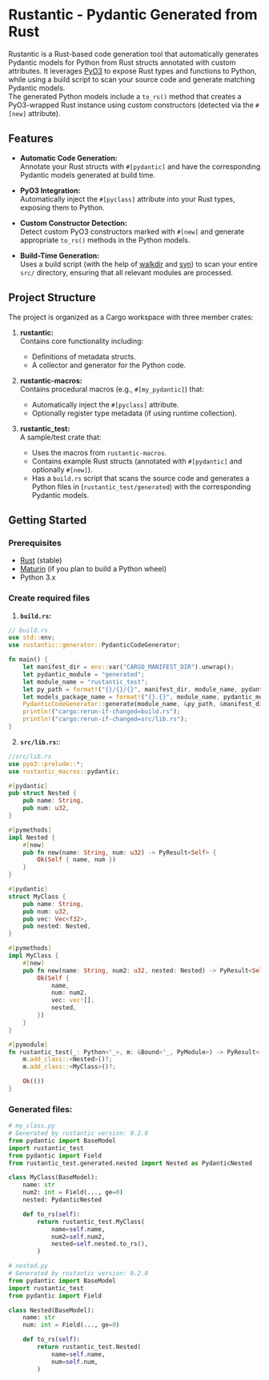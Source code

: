 # Rustantic - Pydantic Generated from Rust
Rustantic is a Rust-based code generation tool that automatically generates Pydantic models for Python from Rust structs annotated with custom attributes. 
It leverages [PyO3](https://pyo3.rs/) to expose Rust types and functions to Python, while using a build script to scan your source code and generate matching Pydantic models.  
The generated Python models include a `to_rs()` method that creates a PyO3-wrapped Rust instance using custom constructors (detected via the `#[new]` attribute).

## Features

- **Automatic Code Generation:**  
  Annotate your Rust structs with `#[pydantic]` and have the corresponding Pydantic models generated at build time.

- **PyO3 Integration:**  
  Automatically inject the `#[pyclass]` attribute into your Rust types, exposing them to Python.

- **Custom Constructor Detection:**  
  Detect custom PyO3 constructors marked with `#[new]` and generate appropriate `to_rs()` methods in the Python models.

- **Build-Time Generation:**  
  Uses a build script (with the help of [walkdir](https://crates.io/crates/walkdir) and [syn](https://docs.rs/syn/)) to scan your entire `src/` directory, ensuring that all relevant modules are processed.

## Project Structure

The project is organized as a Cargo workspace with three member crates:

1. **rustantic:**  
   Contains core functionality including:
   - Definitions of metadata structs.
   - A collector and generator for the Python code.

2. **rustantic-macros:**  
   Contains procedural macros (e.g., `#[my_pydantic]`) that:
   - Automatically inject the `#[pyclass]` attribute.
   - Optionally register type metadata (if using runtime collection).

3. **rustantic_test:**  
   A sample/test crate that:
   - Uses the macros from `rustantic-macros`.
   - Contains example Rust structs (annotated with `#[pydantic]` and optionally `#[new]`).
   - Has a `build.rs` script that scans the source code and generates a Python files in (`rustantic_test/generated`) with the corresponding Pydantic models.

## Getting Started

### Prerequisites

- [Rust](https://www.rust-lang.org/tools/install) (stable)
- [Maturin](https://maturin.rs/) (if you plan to build a Python wheel)
- Python 3.x

### Create required files
1. **```build.rs```:**  
```rust
// build.rs
use std::env;
use rustantic::generator::PydanticCodeGenerator;

fn main() {
    let manifest_dir = env::var("CARGO_MANIFEST_DIR").unwrap();
    let pydantic_module = "generated";
    let module_name = "rustantic_test";
    let py_path = format!("{}/{}/{}", manifest_dir, module_name, pydantic_module);
    let models_package_name = format!("{}.{}", module_name, pydantic_module);
    PydanticCodeGenerator::generate(module_name, &py_path, &manifest_dir, &models_package_name);
    println!("cargo:rerun-if-changed=build.rs");
    println!("cargo:rerun-if-changed=src/lib.rs");
}
```
2. **```src/lib.rs```:**:
```rs
//src/lib.rs
use pyo3::prelude::*;
use rustantic_macros::pydantic;

#[pydantic]
pub struct Nested {
    pub name: String,
    pub num: u32,
}

#[pymethods]
impl Nested {
    #[new]
    pub fn new(name: String, num: u32) -> PyResult<Self> {
        Ok(Self { name, num })
    }
}

#[pydantic]
struct MyClass {
    pub name: String,
    pub num: u32,
    pub vec: Vec<f32>,
    pub nested: Nested,
}

#[pymethods]
impl MyClass {
    #[new]
    pub fn new(name: String, num2: u32, nested: Nested) -> PyResult<Self> {
        Ok(Self {
            name,
            num: num2,
            vec: vec![],
            nested,
        })
    }
}

#[pymodule]
fn rustantic_test(_: Python<'_>, m: &Bound<'_, PyModule>) -> PyResult<()> {
    m.add_class::<Nested>()?;
    m.add_class::<MyClass>()?;

    Ok(())
}
```
### Generated files:
```python
# my_class.py
# Generated by rustantic version: 0.2.0
from pydantic import BaseModel
import rustantic_test
from pydantic import Field
from rustantic_test.generated.nested import Nested as PydanticNested

class MyClass(BaseModel):
    name: str
    num2: int = Field(..., ge=0)
    nested: PydanticNested

    def to_rs(self):
        return rustantic_test.MyClass(
            name=self.name,
            num2=self.num2,
            nested=self.nested.to_rs(),
        )

# nested.py
# Generated by rustantic version: 0.2.0
from pydantic import BaseModel
import rustantic_test
from pydantic import Field

class Nested(BaseModel):
    name: str
    num: int = Field(..., ge=0)

    def to_rs(self):
        return rustantic_test.Nested(
            name=self.name,
            num=self.num,
        )
```
